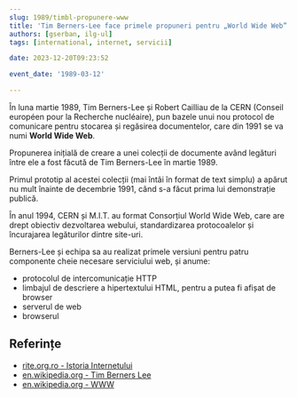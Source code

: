 ```yaml
---
slug: 1989/timbl-propunere-www
title: 'Tim Berners-Lee face primele propuneri pentru „World Wide Web”'
authors: [gserban, ilg-ul]
tags: [international, internet, servicii]

date: 2023-12-20T09:23:52

event_date: '1989-03-12'

---
```


În luna martie 1989, Tim Berners-Lee și Robert Cailliau de la CERN
(Conseil européen pour la Recherche nucléaire),
pun bazele unui nou protocol de comunicare
pentru stocarea și regăsirea documentelor,
care din 1991 se va numi **World Wide Web**.

<!-- truncate -->

Propunerea inițială de creare a unei colecții de documente având legături
între ele a fost făcută de Tim Berners-Lee în martie 1989.

Primul prototip al acestei colecții (mai întâi în format de text simplu) a
apărut nu mult înainte de decembrie 1991, când s-a făcut prima lui
demonstrație publică.

În anul 1994, CERN și M.I.T. au format Consorțiul World Wide Web, care are
drept obiectiv dezvoltarea webului, standardizarea protocoalelor și
încurajarea legăturilor dintre site-uri.

Berners-Lee și echipa sa au realizat primele versiuni pentru patru
componente cheie necesare serviciului web, și anume:

- protocolul de intercomunicație HTTP
- limbajul de descriere a hipertextului HTML, pentru a putea fi afișat de browser
- serverul de web
- browserul

## Referințe

- [rite.org.ro - Istoria Internetului](https://rite.org.ro/istoria-internetului/)
- [en.wikipedia.org - Tim Berners Lee](https://en.wikipedia.org/wiki/Tim_Berners-Lee)
- [en.wikipedia.org - WWW](https://en.wikipedia.org/wiki/World_Wide_Web)
